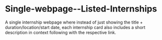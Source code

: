 # Single-webpage--Listed-Internships
A single internship webpage where instead of just showing the title + duration/location/start date, each internship card also includes a short description in context following with the respective link.

    
